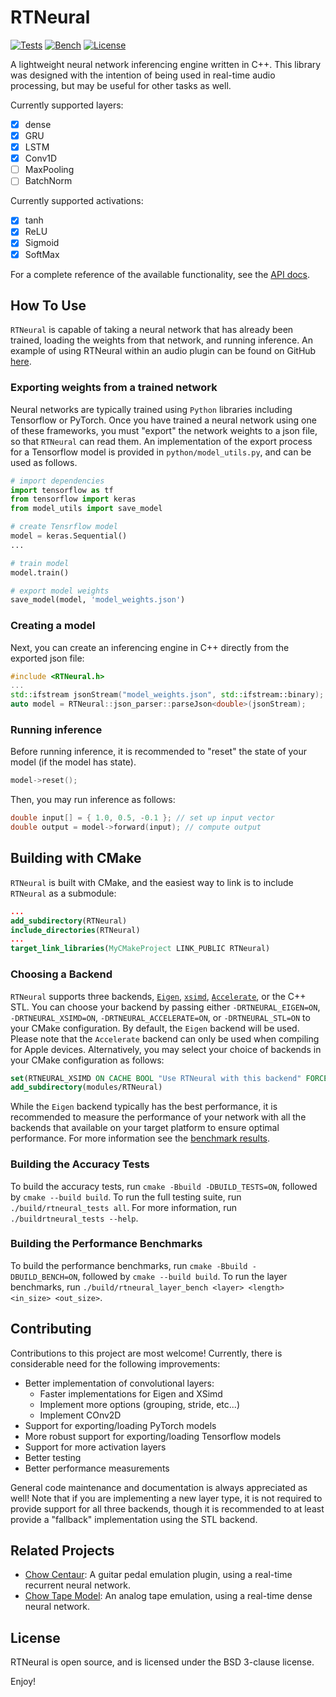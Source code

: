 # RTNeural

[![Tests](https://github.com/jatinchowdhury18/RTNeural/workflows/Tests/badge.svg)](https://github.com/jatinchowdhury18/RTNeural/actions/workflows/tests.yml)
[![Bench](https://github.com/jatinchowdhury18/RTNeural/workflows/Bench/badge.svg)](https://github.com/jatinchowdhury18/RTNeural/actions/workflows/bench.yml)
[![License](https://img.shields.io/badge/License-BSD-blue.svg)](https://opensource.org/licenses/BSD-3-Clause)

A lightweight neural network inferencing engine written in C++.
This library was designed with the intention of being used in
real-time audio processing, but may be useful for other tasks
as well.

Currently supported layers:
  
  - [x] dense
  - [x] GRU
  - [x] LSTM
  - [x] Conv1D
  - [ ] MaxPooling
  - [ ] BatchNorm

Currently supported activations:
  - [x] tanh
  - [x] ReLU
  - [x] Sigmoid
  - [x] SoftMax

For a complete reference of the available functionality,
see the [API docs](https://ccrma.stanford.edu/~jatin/chowdsp/RTNeural).

## How To Use

`RTNeural` is capable of taking a neural network that
has already been trained, loading the weights from that
network, and running inference. An example of using
RTNeural within an audio plugin can be found on GitHub
[here](https://github.com/jatinchowdhury18/RTNeural-example).

### Exporting weights from a trained network

Neural networks are typically trained using `Python`
libraries including Tensorflow or PyTorch. Once you
have trained a neural network using one of these frameworks,
you must "export" the network weights to a json file,
so that `RTNeural` can read them. An implementation of
the export process for a Tensorflow model is provided in
`python/model_utils.py`, and can be used as follows.

```python
# import dependencies
import tensorflow as tf
from tensorflow import keras
from model_utils import save_model

# create Tensrflow model
model = keras.Sequential()
...

# train model
model.train()

# export model weights
save_model(model, 'model_weights.json')
```

### Creating a model

Next, you can create an inferencing engine in C++ directly
from the exported json file:

```cpp
#include <RTNeural.h>
...
std::ifstream jsonStream("model_weights.json", std::ifstream::binary);
auto model = RTNeural::json_parser::parseJson<double>(jsonStream);
```

### Running inference

Before running inference, it is recommended to "reset" the
state of your model (if the model has state).
```cpp
model->reset();
```

Then, you may run inference as follows:
```cpp
double input[] = { 1.0, 0.5, -0.1 }; // set up input vector
double output = model->forward(input); // compute output
```

## Building with CMake

`RTNeural` is built with CMake, and the easiest way to link
is to include `RTNeural` as a submodule:
```cmake
...
add_subdirectory(RTNeural)
include_directories(RTNeural)
...
target_link_libraries(MyCMakeProject LINK_PUBLIC RTNeural)
```

### Choosing a Backend

`RTNeural` supports three backends,
[`Eigen`](http://eigen.tuxfamily.org/),
[`xsimd`](https://github.com/xtensor-stack/xsimd),
[`Accelerate`](https://developer.apple.com/documentation/accelerate),
or the C++ STL. You can choose your backend by passing
either `-DRTNEURAL_EIGEN=ON`, `-DRTNEURAL_XSIMD=ON`, 
`-DRTNEURAL_ACCELERATE=ON`, or `-DRTNEURAL_STL=ON`
to your CMake configuration. By default, the `Eigen`
backend will be used. Please note that the `Accelerate`
backend can only be used when compiling for Apple devices.
Alternatively, you may select your choice of backends in
your CMake configuration as follows:
```cmake
set(RTNEURAL_XSIMD ON CACHE BOOL "Use RTNeural with this backend" FORCE)
add_subdirectory(modules/RTNeural)
```

While the `Eigen` backend typically has the best performance,
it is recommended to measure the performance of your network
with all the backends that available on your target platform
to ensure optimal performance. For more information see the
[benchmark results](https://github.com/jatinchowdhury18/RTNeural/actions?query=workflow%3ABench).

### Building the Accuracy Tests

To build the accuracy tests, run
`cmake -Bbuild -DBUILD_TESTS=ON`, followed by
`cmake --build build`. To run the full testing suite,
run `./build/rtneural_tests all`. For more information,
run `./buildrtneural_tests --help`.

### Building the Performance Benchmarks

To build the performance benchmarks, run
`cmake -Bbuild -DBUILD_BENCH=ON`, followed by
`cmake --build build`. To run the layer benchmarks, run
`./build/rtneural_layer_bench <layer> <length> <in_size> <out_size>`.

## Contributing

Contributions to this project are most welcome!
Currently, there is considerable need for the
following improvements:
- Better implementation of convolutional layers:
  - Faster implementations for Eigen and XSimd
  - Implement more options (grouping, stride, etc...)
  - Implement COnv2D
- Support for exporting/loading PyTorch models
- More robust support for exporting/loading Tensorflow models
- Support for more activation layers
- Better testing
- Better performance measurements

General code maintenance and documentation is always
appreciated as well! Note that if you are implementing
a new layer type, it is not required to provide support
for all three backends, though it is recommended to at
least provide a "fallback" implementation using the STL
backend.

## Related Projects

- [Chow Centaur](https://github.com/jatinchowdhury18/KlonCentaur): A guitar pedal emulation plugin, using a real-time recurrent neural network.
- [Chow Tape Model](https://github.com/jatinchowdhury18/AnalogTapeModel): An analog tape emulation, using a real-time dense neural network.

## License

RTNeural is open source, and is licensed under the
BSD 3-clause license.

Enjoy!
